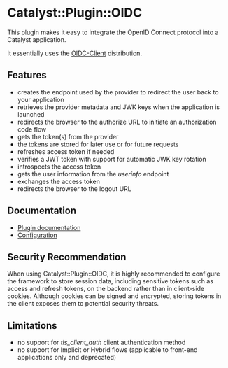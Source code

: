 # Catalyst::Plugin::OIDC

This plugin makes it easy to integrate the OpenID Connect protocol into a Catalyst application.

It essentially uses the [OIDC-Client](https://metacpan.org/dist/OIDC-Client) distribution.

## Features

- creates the endpoint used by the provider to redirect the user back to your application
- retrieves the provider metadata and JWK keys when the application is launched
- redirects the browser to the authorize URL to initiate an authorization code flow
- gets the token(s) from the provider
- the tokens are stored for later use or for future requests
- refreshes access token if needed
- verifies a JWT token with support for automatic JWK key rotation
- introspects the access token
- gets the user information from the *userinfo* endpoint
- exchanges the access token
- redirects the browser to the logout URL

## Documentation

- [Plugin documentation](https://metacpan.org/pod/Catalyst::Plugin::OIDC)
- [Configuration](https://metacpan.org/pod/OIDC::Client::Config)

## Security Recommendation

When using Catalyst::Plugin::OIDC, it is highly recommended to configure the framework to store session data, including sensitive tokens such as access and refresh tokens, on the backend rather than in client-side cookies. Although cookies can be signed and encrypted, storing tokens in the client exposes them to potential security threats.

## Limitations

- no support for *tls_client_auth* client authentication method
- no support for Implicit or Hybrid flows (applicable to front-end applications only and deprecated)
